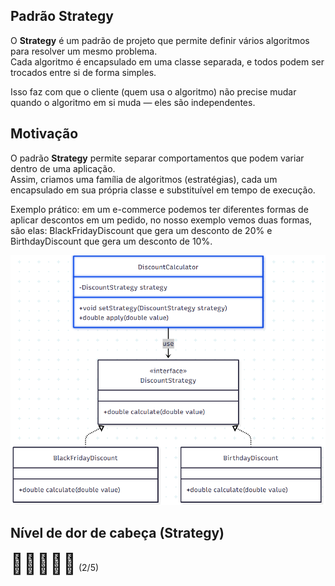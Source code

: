 ## Padrão Strategy

O **Strategy** é um padrão de projeto que permite definir vários algoritmos para resolver um mesmo problema.  
Cada algoritmo é encapsulado em uma classe separada, e todos podem ser trocados entre si de forma simples.

Isso faz com que o cliente (quem usa o algoritmo) não precise mudar quando o algoritmo em si muda — eles são independentes.

## Motivação
O padrão **Strategy** permite separar comportamentos que podem variar dentro de uma aplicação.  
Assim, criamos uma família de algoritmos (estratégias), cada um encapsulado em sua própria classe 
e substituível em tempo de execução.

Exemplo prático: em um e-commerce podemos ter diferentes formas de aplicar descontos em um pedido, no nosso exemplo vemos
duas formas, são elas: BlackFridayDiscount que gera um desconto de 20% e BirthdayDiscount que gera um desconto de 10%.

![Strategy.png](Strategy.png)

## Nível de dor de cabeça (Strategy)

<span style="font-size:2rem">🤯🤯🙂🙂🙂</span>  (2/5)
